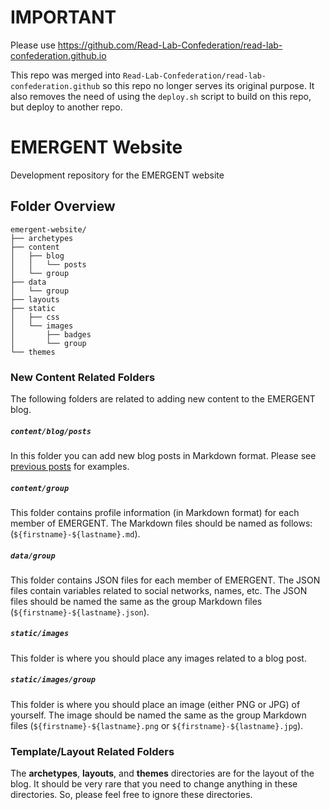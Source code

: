 # IMPORTANT
Please use https://github.com/Read-Lab-Confederation/read-lab-confederation.github.io

This repo was merged into `Read-Lab-Confederation/read-lab-confederation.github` so this repo no longer serves its original purpose. It also removes the need of using the `deploy.sh` script to build on this repo, but deploy to another repo.

# EMERGENT Website
Development repository for the EMERGENT website

## Folder Overview
```
emergent-website/
├── archetypes
├── content
│   ├── blog
│   │   └── posts
│   └── group
├── data
│   └── group
├── layouts
├── static
│   ├── css
│   └── images
│       ├── badges
│       └── group
└── themes
```

### New Content Related Folders
The following folders are related to adding new content to the EMERGENT blog.

##### `content/blog/posts`
In this folder you can add new blog posts in Markdown format. Please see [previous posts](https://github.com/Read-Lab-Confederation/emergent-website/tree/master/content/blog/posts) for examples.

##### `content/group`
This folder contains profile information (in Markdown format) for each member of EMERGENT. The Markdown files should be named as follows: (`${firstname}-${lastname}.md`).

##### `data/group`
This folder contains JSON files for each member of EMERGENT. The JSON files contain variables related to social networks, names, etc. The JSON files should be named the same as the group Markdown files (`${firstname}-${lastname}.json`).

##### `static/images`
This folder is where you should place any images related to a blog post.


##### `static/images/group`
This folder is where you should place an image (either PNG or JPG) of yourself. The image should be named the same as the group Markdown files (`${firstname}-${lastname}.png` or `${firstname}-${lastname}.jpg`).


### Template/Layout Related Folders
The **archetypes**, **layouts**, and **themes** directories are for the layout of the blog. It should be very rare that you need to change anything in these directories. So, please feel free to ignore these directories.
